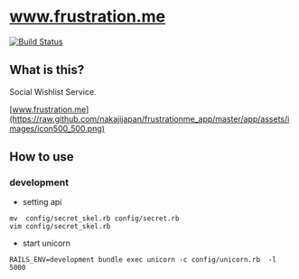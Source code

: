 
# www.frustration.me

[![Build Status](https://api.travis-ci.org/nakajijapan/frustrationme_app.png?branch=master)](http://travis-ci.org/nakajijapan/frustrationme_app)

## What is this?

Social Wishlist Service.

[www.frustration.me](https://raw.github.com/nakajijapan/frustrationme_app/master/app/assets/images/icon500_500.png)

## How to use

### development

* setting api

```
mv  config/secret_skel.rb config/secret.rb
vim config/secret_skel.rb
```

* start unicorn

```
RAILS_ENV=development bundle exec unicorn -c config/unicorn.rb  -l 5000
```


